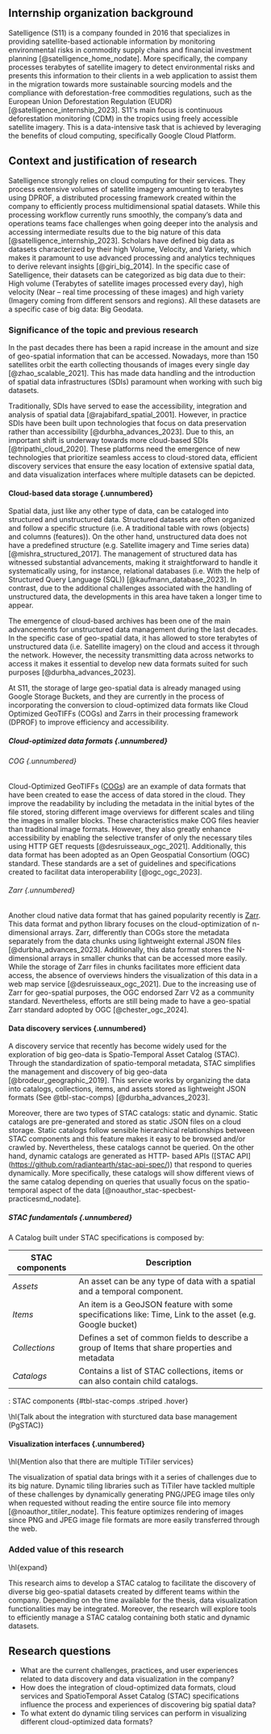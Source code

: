## Internship organization background

Satelligence (S11) is a company founded in 2016 that specializes in providing satellite-based actionable information by monitoring environmental risks in commodity supply chains and financial investment planning [@satelligence_home_nodate]. More specifically, the company processes terabytes of satellite imagery to detect environmental risks and presents this information to their clients in a web application to assist them in the migration towards more sustainable sourcing models and the compliance with deforestation-free commodities regulations, such as the European Union Deforestation Regulation (EUDR) [@satelligence_internship_2023]. S11's main focus is continuous deforestation monitoring (CDM) in the tropics using freely accessible satellite imagery. This is a data-intensive task that is achieved by leveraging the benefits of cloud computing, specifically Google Cloud Platform.

## Context and justification of research

Satelligence strongly relies on cloud computing for their services. They process extensive volumes of satellite imagery amounting to terabytes using DPROF, a distributed processing framework created within the company to efficiently process multidimensional spatial datasets. While this processing workflow currently runs smoothly, the company’s data and operations teams face challenges when going deeper into the analysis and accessing intermediate results due to the big nature of this data [@satelligence_internship_2023]. Scholars have defined big data as datasets characterized by their high Volume, Velocity, and Variety, which makes it paramount to use advanced processing and analytics techniques to derive relevant insights [@giri_big_2014]. In the specific case of Satelligence, their datasets can be categorized as big data due to their: High volume (Terabytes of satellite images processed every day), high velocity (Near – real time processing of these images) and high variety (Imagery coming from different sensors and regions). All these datasets are a specific case of big data: Big Geodata.

### Significance of the topic and previous research

In the past decades there has been a rapid increase in the amount and size of geo-spatial information that can be accessed. Nowadays, more than 150 satellites orbit the earth collecting thousands of images every single day [@zhao_scalable_2021]. This has made data handling and the introduction of spatial data infrastructures (SDIs) paramount when working with such big datasets.

Traditionally, SDIs have served to ease the accessibility, integration and analysis of spatial data [@rajabifard_spatial_2001]. However, in practice SDIs have been built upon technologies that focus on data preservation rather than accessibility [@durbha_advances_2023]. Due to this, an important shift is underway towards more cloud-based SDIs [@tripathi_cloud_2020]. These platforms need the emergence of new technologies that prioritize seamless access to cloud-stored data, efficient discovery services that ensure the easy location of extensive spatial data, and data visualization interfaces where multiple datasets can be depicted.

#### Cloud-based data storage {.unnumbered}

Spatial data, just like any other type of data, can be cataloged into structured and unstructured data. Structured datasets are often organized and follow a specific structure (i.e. A traditional table with rows (objects) and columns (features)). On the other hand, unstructured data does not have a predefined structure (e.g. Satellite imagery and Time series data) [@mishra_structured_2017]. The management of structured data has witnessed substantial advancements, making it straightforward to handle it systematically using, for instance, relational databases (i.e. With the help of Structured Query Language (SQL)) [@kaufmann_database_2023]. In contrast, due to the additional challenges associated with the handling of unstructured data, the developments in this area have taken a longer time to appear.

The emergence of cloud-based archives has been one of the main advancements for unstructured data management during the last decades. In the specific case of geo-spatial data, it has allowed to store terabytes of unstructured data (i.e. Satellite imagery) on the cloud and access it through the network. However, the necessity transmitting data across networks to access it makes it essential to develop new data formats suited for such purposes [@durbha_advances_2023].

At S11, the storage of large geo-spatial data is already managed using Google Storage Buckets, and they are currently in the process of incorporating the conversion to cloud-optimized data formats like Cloud Optimized GeoTIFFs (COGs) and Zarrs in their processing framework (DPROF) to improve efficiency and accessibility.

##### Cloud-optimized data formats {.unnumbered}

###### COG {.unnumbered}

Cloud-Optimized GeoTIFFs ([COGs](https://www.cogeo.org/)) are an example of data formats that have been created to ease the access of data stored in the cloud. They improve the readability by including the metadata in the initial bytes of the file stored, storing different image overviews for different scales and tiling the images in smaller blocks. These characteristics make COG files heavier than traditional image formats. However, they also greatly enhance accessibility by enabling the selective transfer of only the necessary tiles using HTTP GET requests [@desruisseaux_ogc_2021]. Additionally, this data format has been adopted as an Open Geospatial Consortium (OGC) standard. These standards are a set of guidelines and specifications created to facilitat data interoperability [@ogc_ogc_2023].

###### Zarr {.unnumbered}

Another cloud native data format that has gained popularity recently is [Zarr](https://zarr.readthedocs.io/en/stable/). This data format and python library focuses on the cloud-optimization of n-dimensional arrays. Zarr, differently than COGs store the metadata separately from the data chunks using lightweight external JSON files [@durbha_advances_2023]. Additionally, this data format stores the N-dimensional arrays in smaller chunks that can be accessed more easily. While the storage of Zarr files in chunks facilitates more efficient data access, the absence of overviews hinders the visualization of this data in a web map service [@desruisseaux_ogc_2021]. Due to the increasing use of Zarr for geo-spatial purposes, the OGC endorsed Zarr V2 as a community standard. Nevertheless, efforts are still being made to have a geo-spatial Zarr standard adopted by OGC [@chester_ogc_2024].

#### Data discovery services {.unnumbered}

A discovery service that recently has become widely used for the exploration of big geo-data is Spatio-Temporal Asset Catalog (STAC). Through the standardization of spatio-temporal metadata, STAC simplifies the management and discovery of big geo-data [@brodeur_geographic_2019]. This service works by organizing the data into catalogs, collections, items, and assets stored as lightweight JSON formats (See @tbl-stac-comps) [@durbha_advances_2023].

Moreover, there are two types of STAC catalogs: static and dynamic. Static catalogs are pre-generated and stored as static JSON files on a cloud storage. Static catalogs follow sensible hierarchical relationships between STAC components and this feature makes it easy to be browsed and/or crawled by. Nevertheless, these catalogs cannot be queried. On the other hand, dynamic catalogs are generated as HTTP- based APIs (\[STAC API\](<https://github.com/radiantearth/stac-api-spec/>)) that respond to queries dynamically. More specifically, these catalogs will show different views of the same catalog depending on queries that usually focus on the spatio-temporal aspect of the data [@noauthor_stac-specbest-practicesmd_nodate].

##### STAC fundamentals {.unnumbered}

A Catalog built under STAC specifications is composed by:

| **STAC components** | **Description**                                                                                          |
|----------------------------------------|--------------------------------|
| *Assets*            | An asset can be any type of data with a spatial and a temporal component.                                |
| *Items*             | An item is a GeoJSON feature with some specifications like: Time, Link to the asset (e.g. Google bucket) |
| *Collections*       | Defines a set of common fields to describe a group of Items that share properties and metadata           |
| *Catalogs*          | Contains a list of STAC collections, items or can also contain child catalogs.                           |

: STAC components {#tbl-stac-comps .striped .hover}

\hl{Talk about the integration with sturctured data base management (PgSTAC)}

#### Visualization interfaces {.unnumbered}

\hl{Mention also that there are multiple TiTiler services}

The visualization of spatial data brings with it a series of challenges due to its big nature. Dynamic tiling libraries such as TiTiler have tackled multiple of these challenges by dynamically generating PNG/JPEG image tiles only when requested without reading the entire source file into memory [@noauthor_titiler_nodate]. This feature optimizes rendering of images since PNG and JPEG image file formats are more easily transferred through the web.

### Added value of this research

\hl{expand}

This research aims to develop a STAC catalog to facilitate the discovery of diverse big geo-spatial datasets created by different teams within the company. Depending on the time available for the thesis, data visualization functionalities may be integrated. Moreover, the research will explore tools to efficiently manage a STAC catalog containing both static and dynamic datasets.

## Research questions

-   What are the current challenges, practices, and user experiences related to data discovery and data visualization in the company?
-   How does the integration of cloud-optimized data formats, cloud services and SpatioTemporal Asset Catalog (STAC) specifications influence the process and experiences of discovering big spatial data?
-   To what extent do dynamic tiling services can perform in visualizing different cloud-optimized data formats?
